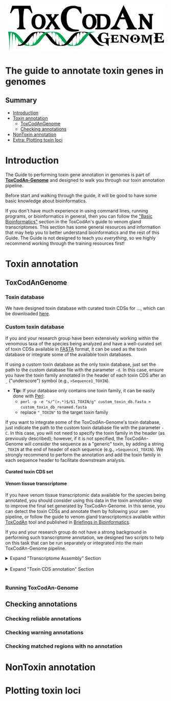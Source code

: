 
![ToxcodanGenome_logo](figures/ToxcodanGenome_logo.png)

# The guide to annotate toxin genes in genomes

## Summary

- [Introduction](#introduction)
- [Toxin annotation](#toxin-annotation)
	- [ToxCodAnGenome](#toxcodangenome)
	- [Checking annotations](#checking-annotations)
- [NonToxin annotation](#nontoxin-annotation)
- [Extra: Plotting toxin loci](#plotting-toxin-loci)

# Introduction
The Guide to performing toxin gene annotation in genomes is part of [**ToxCodAn-Genome**](https://github.com/pedronachtigall/ToxCodAn-Genome) and designed to walk you through our toxin annotation pipeline.

Before start and walking through the guide, it will be good to have some basic knowledge about bioinformatics.

If you don't have much experience in using command lines, running programs, or bioinformatics in general, then you can follow the ["Basic Bioinformatics"](https://github.com/pedronachtigall/ToxCodAn/tree/master/Guide#basic-bioinformatics) section in the ToxCodAn's guide to venom gland transcriptomes. This section has some general resources and information that may help you to better understand bioinformatics and the rest of this Guide. The Guide is not designed to teach you *everything*, so we highly recommend working through the training resources first!

# Toxin annotation

## ToxCodAnGenome

### Toxin database

We have designed toxin database with curated toxin CDSs for ..., which can be downloaded [here](https://github.com/pedronachtigall/ToxCodAn-Genome/tree/main/database/).

### Custom toxin database

If you and your research group have been extensively working within the venomous taxa of the species being analyzed and have a well-curated set of toxin CDSs available in [FASTA](https://en.wikipedia.org/wiki/FASTA_format) format, it can be used as the toxin database or integrate some of the available toxin databases.

If using a custom toxin database as the only toxin database, just set the path to the custom database file with the parameter ```-d```. In this case, ensure you have the toxin family annotated in the header of each toxin CDS after an ```_``` ("underscore") symbol (e.g., ```>Sequence1_TOXIN```).
 - **Tip:** If your database only contains one toxin family, it can be easily done with [Perl](https://www.perl.org/):
     - ```perl -p -e "s/^(>.*)$/$1_TOXIN/g" custom_toxin_db.fasta > custom_toxin_db_renamed.fasta```
     - replace ```"_TOXIN"``` to the target toxin family

If you want to integrate some of the ToxCodAn-Genome's toxin database, just indicate the path to the custom toxin database file with the parameter ```-C```. In this case, you will not need to specify the toxin family in the header (as previously described); however, if it is not specified, the ToxCodAn-Genome will consider the sequence as a "generic" toxin, by adding a string ```_TOXIN``` at the end of header of each sequence (e.g., ```>Sequence1_TOXIN```). We strongly recommend to perform the annotation and add the toxin family in each sequence header to facilitate downstream analysis.

#### Curated toxin CDS set

#### Venom tissue transcriptome
If you have venom tissue transcriptomic data available for the species being annotated, you should consider using this data in the toxin annotation step to improve the final set generated by ToxCodAn-Genome. In this sense, you can detect the toxin CDSs and annotate them by following your own pipeline, or follow the guide to venom gland transcriptomics available within [ToxCodAn](https://github.com/pedronachtigall/ToxCodAn/tree/master/Guide#the-guide) tool and published in [Briefings in Bioinformatics](https://doi.org/10.1093/bib/bbab095).

If you and your research group do not have a strong background in performing such transcriptome annotation, we designed two scripts to help on this task that can be run separately or integrated into the main ToxCodAn-Genome pipeline.

<details>
<summary>Expand "Transcriptome Assembly" Section</summary>

**Pre-processing of reads**

First, ensure that the adapters are trimmed and low-quality reads filtered. It can be performed by using any available tool, such as [trim_galore!](https://github.com/FelixKrueger/TrimGalore), [fastp](https://github.com/OpenGene/fastp), and many others. Here, we just set a simple command to run ```trim_galore```:
 - ```trim_galore --paired --phred33 --length 75 -q 25 --stringency 1 -e 0.1 -o sample_trimmed sample_r1.fastq.gz sample_r2.fastq.gz```

After removing adapters and low-quality reads, you can move to the transcriptome assembly step.

**Transcriptome assembly**

We designed a script to run transcriptome assembly to run the genome-guided methods of [Trinity](https://github.com/trinityrnaseq/trinityrnaseq/wiki) and [stringtie](https://ccb.jhu.edu/software/stringtie/) and the *de novo* method of Trinity and [rnaSPAdes](https://cab.spbu.ru/software/spades/) to assemble most of the toxin transcripts in the dataset ([Holding et al., 2018](https://doi.org/10.3390/toxins10060249)).

If using paired-end reads:
```
TRassembly.py -g genome.fasta -r reads_1.fastq(.gz),reads_2.fastq(.gz) -c 20 -M 20G
```

If using single-end reads (or merged reads):
```
TRassembly.py -g genome.fasta -r reads.fastq(.gz) -c 20 -M 20G
```

 - The final transcriptome assembly: "assembly/transcripts.fasta". The output directory can be changed by using the parameter ```-o```
 - Please adjust the number of threads ```-c``` and memory usage ```-M``` accordingly to your system.
 - Run ```TRassembly.py -h``` to print the help message.
 - It may take a while to finish.

You may also run each assembler and method separately and also consider using several other tools to increase the probability of retrieving most of the toxin transcripts (once it was not thoroughly tested to all venomous lineage and it still needs improvement), it can be performed by following the instructions [here](https://github.com/pedronachtigall/ToxCodAn/tree/master/Guide#transcriptome-assembly).

- **Tip about transcriptome assembly:** if using a paired-end read dataset, you may consider merging reads to improve the *de novo* assembly by using [PEAR](https://www.h-its.org/software/pear-paired-end-read-merger/). It will increase the size of the reads by merging pairs with high-quality overlap.
	- ```pear -k -j 20 -f sample_r1.fastq.gz -r sample_r1.fastq.gz -o sample_merged_reads```
	- ```-j``` is the number of threads, adjust accordingly.

 - **Tip about Trinity:** if using a paired-end read dataset, ensure the number of reads in both files match. If the number of reads does not match, Trinity may return an error and stop the assembling step. To avoid this issue, you can merge reads as described above or you can take advantage of [seqtk](https://github.com/lh3/seqtk) to subsample your dataset to a specific number of reads in both files.
	- ```seqtk sample -s100 sample_r1.fastq 5000000 > sample_sub1.fastq```
	- ```seqtk sample -s100 sample_r2.fastq 5000000 > sample_sub2.fastq```
	- always use the same random seed to keep a proper pair in both files (parameters ```-s```, which is set to ```100``` in our example).
	- here we set the number of reads to 5 million (```5000000```), but it must be adjusted accordingly to your dataset.



</details>
<br>

<details>
<summary>Expand "Toxin CDS annotation" Section</summary>

</details>
<br>

### Running ToxCodAn-Genome

## Checking annotations

### Checking reliable annotations

### Checking warning annotations

### Checking matched regions with no annotation

# NonToxin annotation

# Plotting toxin loci
